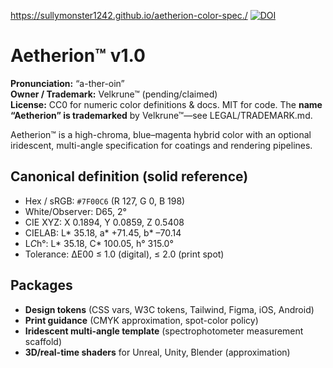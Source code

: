 https://sullymonster1242.github.io/aetherion-color-spec./
[![DOI](https://zenodo.org/badge/1026575107.svg)](https://doi.org/10.5281/zenodo.16437962)

# Aetherion™ v1.0
**Pronunciation:** “a-ther-oin”  
**Owner / Trademark:** Velkrune™ (pending/claimed)  
**License:** CC0 for numeric color definitions & docs. MIT for code. The **name “Aetherion” is trademarked** by Velkrune™—see LEGAL/TRADEMARK.md.

Aetherion™ is a high-chroma, blue–magenta hybrid color with an optional iridescent, multi-angle specification for coatings and rendering pipelines.

## Canonical definition (solid reference)
- Hex / sRGB: `#7F00C6` (R 127, G 0, B 198)
- White/Observer: D65, 2°
- CIE XYZ: X 0.1894, Y 0.0859, Z 0.5408
- CIELAB: L* 35.18, a* +71.45, b* –70.14
- L*C*h°: L* 35.18, C* 100.05, h° 315.0°
- Tolerance: ΔE00 ≤ 1.0 (digital), ≤ 2.0 (print spot)

## Packages
- **Design tokens** (CSS vars, W3C tokens, Tailwind, Figma, iOS, Android)
- **Print guidance** (CMYK approximation, spot-color policy)
- **Iridescent multi-angle template** (spectrophotometer measurement scaffold)
- **3D/real-time shaders** for Unreal, Unity, Blender (approximation)
